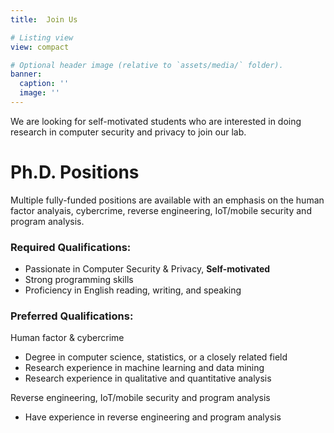```yaml
---
title:  Join Us

# Listing view
view: compact

# Optional header image (relative to `assets/media/` folder).
banner:
  caption: ''
  image: ''
---
```


We are looking for self-motivated students who are interested in doing research in computer security and privacy to join our lab.

# Ph.D. Positions
Multiple fully-funded positions are available with an emphasis on the human factor analyais, cybercrime, reverse engineering, IoT/mobile security and program analysis.

### Required Qualifications:

- Passionate in Computer Security & Privacy, **Self-motivated**
- Strong programming skills
- Proficiency in English reading, writing, and speaking

### Preferred Qualifications:
Human factor & cybercrime
- Degree in computer science, statistics, or a closely related field
- Research experience in machine learning and data mining
- Research experience in qualitative and quantitative analysis

Reverse engineering, IoT/mobile security and program analysis
- Have experience in reverse engineering and program analysis
